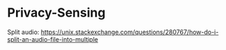 # Privacy-Sensing

Split audio:
https://unix.stackexchange.com/questions/280767/how-do-i-split-an-audio-file-into-multiple
